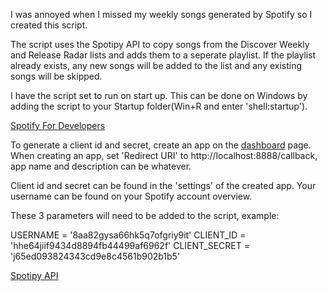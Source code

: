 I was annoyed when I missed my weekly songs generated by Spotify so I created this script.

The script uses the Spotipy API to copy songs from the Discover Weekly and Release Radar lists and adds them to a seperate playlist.
If the playlist already exists, any new songs will be added to the list and any existing songs will be skipped.

I have the script set to run on start up. This can be done on Windows by adding the script to your Startup folder(Win+R and enter 'shell:startup').

[Spotify For Developers](https://developer.spotify.com/)

To generate a client id and secret, create an app on the [dashboard](https://developer.spotify.com/dashboard) page.
When creating an app, set 'Redirect URI' to http://localhost:8888/callback, app name and description can be whatever.

Client id and secret can be found in the 'settings' of the created app. Your username can be found on your Spotify account overview.

These 3 parameters will need to be added to the script, example:

USERNAME = '8aa82gysa66hk5q7ofgriy9it'
CLIENT_ID = 'hhe64jiif9434d8894fb44499af6962f'
CLIENT_SECRET = 'j65ed093824343cd9e8c4561b902b1b5'

[Spotipy API](https://spotipy.readthedocs.io/en/2.22.1/)
